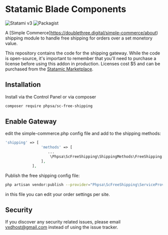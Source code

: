 # Statamic Blade Components

![Statami v3](https://img.shields.io/badge/Statamic-3.0+-FF269E)
![Packagist](https://img.shields.io/packagist/v/phpsa/sc-free-shipping)

A [Simple Commerce]https://doublethree.digital/simple-commerce/about) shipping module to handle free shipping for orders over a set monetory value.

This repository contains the code for the shipping gateway. While the code is open-source, it's important to remember that you'll need to purchase a license before using this addon in production. Licenses cost \$5 and can be purchased from the [Statamic Marketplace](https://statamic.com/seller/products/289).

## Installation

Install via the Control Panel or via composer

```bash
composer require phpsa/sc-free-shipping
```

## Enable Gateway

edit the simple-commerce.php config file and add to the shipping methods:

```php
'shipping' => [
                'methods' => [
                   ...
                    \Phpsa\ScFreeShipping\ShippingMethods\FreeShipping::class
                ],
            ],

```

Publish the free shipping config file:

```bash
php artisan vendor:publish --provider="Phpsa\ScFreeShipping\ServiceProvider" --tag="config"
```

in this file you can edit your order settings per site.

## Security

If you discover any security related issues, please email vxdhost@gmail.com instead of using the issue tracker.
